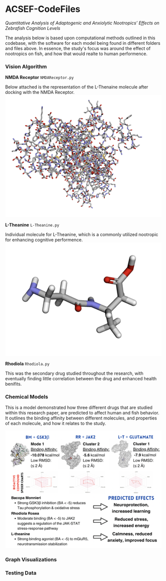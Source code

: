 # ACSEF-CodeFiles
*Quantitative Analysis of Adaptogenic and Anxiolytic Nootropics’ Effects on Zebrafish Cognition Levels*

The analysis below is based upon computational methods outlined in this codebase, with the software for each model being found in different folders and files above. In essence, the study's focus was around the effect of nootropics on fish, and how that would realte to human performence.


### Vision Algorithm

**NMDA Receptor** ``NMDAReceptor.py``

Below attached is the representation of the L-Thenaine molecule after docking with the NMDA Receptor.
![Image](Images/NMDAReceptor.png)

**L-Theanine**
``L-Theanine.py``

Individual molecule for L-Theanine, which is a commonly utilized nootropic for enhancing cognitive performence.
![Image](Images/LTheanine.png)

**Rhodiola** ``Rhodiola.py``

This was the secondary drug studied throughout the research, with eventually finding little correlation between the drug and enhanced health benifits. 

### Chemical Models
This is a model demonstrated how three different drugs that are studied within this research paper, are predicted to affect human and fish behavior. It outlines the binding affinity between different molecules, and properties of each molecule, and how it relates to the study.

![Image](Images/ChemicalModelsRepresentation.png)

### Graph Visualizations

### Testing Data
